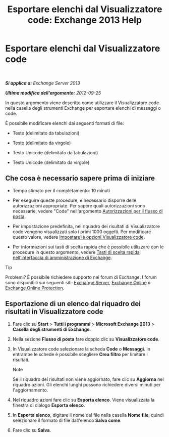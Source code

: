 ﻿---
title: 'Esportare elenchi dal Visualizzatore code: Exchange 2013 Help'
TOCTitle: Esportare elenchi dal Visualizzatore code
ms:assetid: dcb829cd-0ffd-4ea9-ac3e-eaac5a8d1194
ms:mtpsurl: https://technet.microsoft.com/it-it/library/Bb691328(v=EXCHG.150)
ms:contentKeyID: 50481851
ms.date: 05/22/2018
mtps_version: v=EXCHG.150
ms.translationtype: MT
---

# Esportare elenchi dal Visualizzatore code

 

_**Si applica a:** Exchange Server 2013_

_**Ultima modifica dell'argomento:** 2012-09-25_

In questo argomento viene descritto come utilizzare il Visualizzatore code nella casella degli strumenti Exchange per esportare elenchi di messaggi o code.

È possibile modificare elenchi dai seguenti formati di file:

  - Testo (delimitato da tabulazioni)

  - Testo (delimitato da virgole)

  - Testo Unicode (delimitato da tabulazioni)

  - Testo Unicode (delimitato da virgole)

## Che cosa è necessario sapere prima di iniziare

  - Tempo stimato per il completamento: 10 minuti

  - Per eseguire queste procedure, è necessario disporre delle autorizzazioni appropriate. Per sapere quali autorizzazioni sono necessarie, vedere "Code" nell'argomento [Autorizzazioni per il flusso di posta](mail-flow-permissions-exchange-2013-help.md).

  - Per impostazione predefinita, nel riquadro dei risultati di Visualizzatore code vengono visualizzati solo i primi 1000 oggetti. Per modificare questo valore, vedere [Impostare le opzioni Visualizzatore code](set-queue-viewer-options-exchange-2013-help.md).

  - Per informazioni sui tasti di scelta rapida che è possibile utilizzare con le procedure in questo argomento, vedere [Tasti di scelta rapida nell'interfaccia di amministrazione di Exchange](keyboard-shortcuts-in-the-exchange-admin-center-exchange-online-protection-help.md).


> [!TIP]
> Problemi? È possibile richiedere supporto nei forum di Exchange. I forum sono disponibili sui seguenti siti: <A href="https://go.microsoft.com/fwlink/p/?linkid=60612">Exchange Server</A>, <A href="https://go.microsoft.com/fwlink/p/?linkid=267542">Exchange Online</A> o <A href="https://go.microsoft.com/fwlink/p/?linkid=285351">Exchange Online Protection</A>.



## Esportazione di un elenco dal riquadro dei risultati in Visualizzatore code

1.  Fare clic su **Start** \> **Tutti i programmi** \> **Microsoft Exchange 2013** \> **Casella degli strumenti di Exchange**.

2.  Nella sezione **Flusso di posta** fare doppio clic su **Visualizzatore code**.

3.  In Visualizzatore code selezionare la scheda **Code** o **Messaggi**. In entrambe le schede è possibile scegliere **Crea filtro** per limitare i risultati.
    

    > [!NOTE]
    > Se il riquadro dei risultati non viene aggiornato, fare clic su <STRONG>Aggiorna</STRONG> nel riquadro azioni. Gli elenchi lunghi possono richiedere diversi minuti per l'aggiornamento.



4.  Nel riquadro azioni fare clic su **Esporta elenco**. Viene visualizzata la finestra di dialogo **Esporta elenco**.

5.  In **Esporta elenco**, digitare il nome del file nella casella **Nome file**, quindi selezionare il formato di file dall'elenco **Salva come**.

6.  Fare clic su **Salva**.

